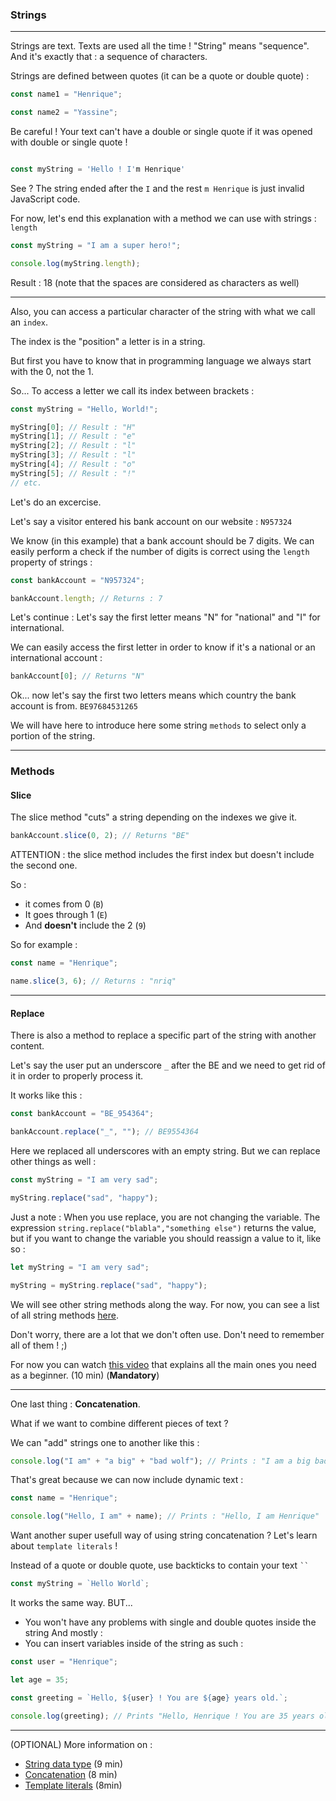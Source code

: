 ### Strings

---

Strings are text. Texts are used all the time !
"String" means "sequence". And it's exactly that : a sequence of characters.

Strings are defined between quotes (it can be a quote or double quote) :

```js
const name1 = "Henrique";

const name2 = "Yassine";
```

Be careful ! Your text can't have a double or single quote if it was opened with double or single quote !

```js

const myString = 'Hello ! I'm Henrique'

```

See ? The string ended after the `I` and the rest `m Henrique` is just invalid JavaScript code.

For now, let's end this explanation with a method we can use with strings : `length`

```js
const myString = "I am a super hero!";

console.log(myString.length);
```

Result : 18 (note that the spaces are considered as characters as well)

---

Also, you can access a particular character of the string with what we call an `index`.

The index is the "position" a letter is in a string.

But first you have to know that in programming language we always start with the 0, not the 1.

So... To access a letter we call its index between brackets :

```js
const myString = "Hello, World!";

myString[0]; // Result : "H"
myString[1]; // Result : "e"
myString[2]; // Result : "l"
myString[3]; // Result : "l"
myString[4]; // Result : "o"
myString[5]; // Result : "!"
// etc.
```

Let's do an excercise.

Let's say a visitor entered his bank account on our website : `N957324`

We know (in this example) that a bank account should be 7 digits.
We can easily perform a check if the number of digits is correct using the `length` property of strings :

```js
const bankAccount = "N957324";

bankAccount.length; // Returns : 7
```

Let's continue :
Let's say the first letter means "N" for "national" and "I" for international.

We can easily access the first letter in order to know if it's a national or an international account :

```js
bankAccount[0]; // Returns "N"
```

Ok... now let's say the first two letters means which country the bank account is from. `BE97684531265`

We will have here to introduce here some string `methods` to select only a portion of the string.

---

### Methods

#### Slice

The slice method "cuts" a string depending on the indexes we give it.

```js
bankAccount.slice(0, 2); // Returns "BE"
```

ATTENTION : the slice method includes the first index but doesn't include the second one.

So :

- it comes from 0 (`B`)
- It goes through 1 (`E`)
- And **doesn't** include the 2 (`9`)

So for example :

```js
const name = "Henrique";

name.slice(3, 6); // Returns : "nriq"
```

---

#### Replace

There is also a method to replace a specific part of the string with another content.

Let's say the user put an underscore `_` after the BE and we need to get rid of it in order to properly process it.

It works like this :

```js
const bankAccount = "BE_954364";

bankAccount.replace("_", ""); // BE9554364
```

Here we replaced all underscores with an empty string.
But we can replace other things as well :

```js
const myString = "I am very sad";

myString.replace("sad", "happy");
```

Just a note :
When you use replace, you are not changing the variable. The expression `string.replace("blabla","something else")` returns the value, but if you want to change the variable you should reassign a value to it, like so :

```js
let myString = "I am very sad";

myString = myString.replace("sad", "happy");
```

We will see other string methods along the way. For now, you can see a list of all string methods [here](https://www.programiz.com/javascript/library/string).

Don't worry, there are a lot that we don't often use. Don't need to remember all of them ! ;)

For now you can watch [this video](https://www.youtube.com/watch?v=uKKEdtNU5II&ab_channel=DevDreamer) that explains all the main ones you need as a beginner. (10 min) (**Mandatory**)

---

One last thing : **Concatenation**.

What if we want to combine different pieces of text ?

We can "add" strings one to another like this :

```js
console.log("I am" + "a big" + "bad wolf"); // Prints : "I am a big bad wolf"
```

That's great because we can now include dynamic text :

```js
const name = "Henrique";

console.log("Hello, I am" + name); // Prints : "Hello, I am Henrique"
```

Want another super usefull way of using string concatenation ? Let's learn about `template literals` !

Instead of a quote or double quote, use backticks to contain your text ` `` `

```js
const myString = `Hello World`;
```

It works the same way. BUT...

- You won't have any problems with single and double quotes inside the string
  And mostly :
- You can insert variables inside of the string as such :

```js
const user = "Henrique";

let age = 35;

const greeting = `Hello, ${user} ! You are ${age} years old.`;

console.log(greeting); // Prints "Hello, Henrique ! You are 35 years old.
```

---

(OPTIONAL) More information on :

- [String data type](https://youtu.be/lOcFImavBkU?si=gaV39vrbP8_Mi6fE) (9 min)
- [Concatenation](https://youtu.be/BrQKPm1Uchc?si=IB-NlVuXNFPo9EFX) (8 min)
- [Template literals](https://youtu.be/52OJhTbCtoA?si=wY1MdUSvOgLbehzG) (8min)
